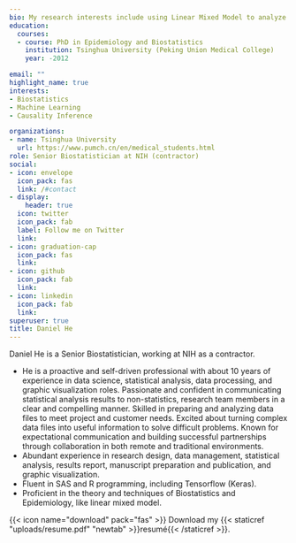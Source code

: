```yaml
---
bio: My research interests include using Linear Mixed Model to analyze repeated measures data or longitudinal cohort data.
education:
  courses:
  - course: PhD in Epidemiology and Biostatistics
    institution: Tsinghua University (Peking Union Medical College)
    year: -2012

email: ""
highlight_name: true
interests:
- Biostatistics
- Machine Learning 
- Causality Inference

organizations:
- name: Tsinghua University 
  url: https://www.pumch.cn/en/medical_students.html
role: Senior Biostatistician at NIH (contractor) 
social:
- icon: envelope
  icon_pack: fas
  link: /#contact
- display:
    header: true
  icon: twitter
  icon_pack: fab
  label: Follow me on Twitter
  link:  
- icon: graduation-cap
  icon_pack: fas
  link:  
- icon: github
  icon_pack: fab
  link: 
- icon: linkedin
  icon_pack: fab
  link:  
superuser: true
title: Daniel He
---
```


Daniel He is a Senior Biostatistician, working at NIH as a contractor. 
*	He is a proactive and self-driven professional with about 10 years of experience in data
science, statistical analysis, data processing, and graphic visualization roles. Passionate and confident in
communicating statistical analysis results to non-statistics, research team members in a clear and
compelling manner. Skilled in preparing and analyzing data files to meet project and customer needs.
Excited about turning complex data files into useful information to solve difficult problems. Known for
expectational communication and building successful partnerships through collaboration in both remote 
and traditional environments.
*	Abundant experience in research design, data management, statistical analysis, results report, manuscript preparation and publication, and graphic visualization.   
*	Fluent in SAS and R programming, including Tensorflow (Keras).   
*	Proficient in the theory and techniques of Biostatistics and Epidemiology, like linear mixed model.    
 


{{< icon name="download" pack="fas" >}} Download my {{< staticref "uploads/resume.pdf" "newtab" >}}resumé{{< /staticref >}}.
